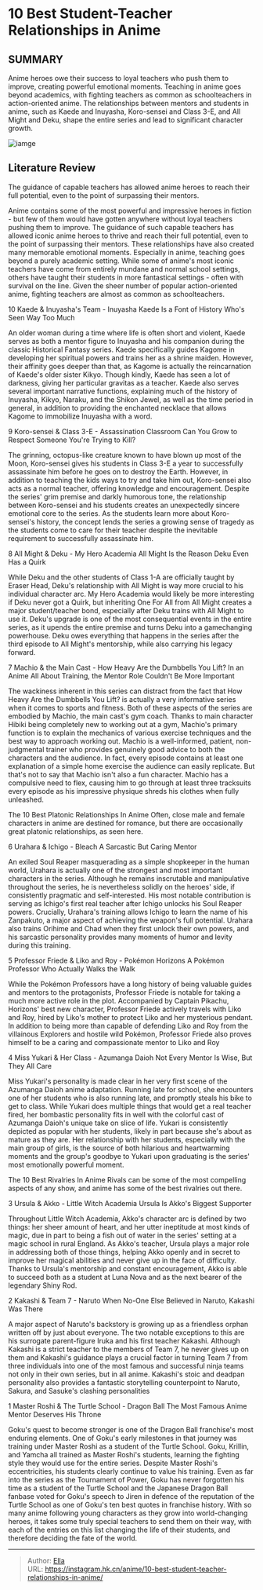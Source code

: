 # 10 Best Student-Teacher Relationships in Anime


## SUMMARY 


 Anime heroes owe their success to loyal teachers who push them to improve, creating powerful emotional moments. 
 Teaching in anime goes beyond academics, with fighting teachers as common as schoolteachers in action-oriented anime. 
 The relationships between mentors and students in anime, such as Kaede and Inuyasha, Koro-sensei and Class 3-E, and All Might and Deku, shape the entire series and lead to significant character growth. 

![iamge](https://static1.srcdn.com/wordpress/wp-content/uploads/2024/01/assassination-classroom-and-dragon-ball-s-goku-with-master-roshi.jpg)

## Literature Review

The guidance of capable teachers has allowed anime heroes to reach their full potential, even to the point of surpassing their mentors.




Anime contains some of the most powerful and impressive heroes in fiction - but few of them would have gotten anywhere without loyal teachers pushing them to improve. The guidance of such capable teachers has allowed iconic anime heroes to thrive and reach their full potential, even to the point of surpassing their mentors. These relationships have also created many memorable emotional moments.
Especially in anime, teaching goes beyond a purely academic setting. While some of anime&#39;s most iconic teachers have come from entirely mundane and normal school settings, others have taught their students in more fantastical settings - often with survival on the line. Given the sheer number of popular action-oriented anime, fighting teachers are almost as common as schoolteachers.









 








 10  Kaede &amp; Inuyasha&#39;s Team - Inuyasha 
Kaede Is a Font of History Who&#39;s Seen Way Too Much
        

An older woman during a time where life is often short and violent, Kaede serves as both a mentor figure to Inuyasha and his companion during the classic Historical Fantasy series. Kaede specifically guides Kagome in developing her spiritual powers and trains her as a shrine maiden. However, their affinity goes deeper than that, as Kagome is actually the reincarnation of Kaede&#39;s older sister Kikyo.
Though kindly, Kaede has seen a lot of darkness, giving her particular gravitas as a teacher. Kaede also serves several important narrative functions, explaining much of the history of Inuyasha, Kikyo, Naraku, and the Shikon Jewel, as well as the time period in general, in addition to providing the enchanted necklace that allows Kagome to immobilize Inuyasha with a word.





 9  Koro-sensei &amp; Class 3-E - Assassination Classroom 
Can You Grow to Respect Someone You&#39;re Trying to Kill?
        

The grinning, octopus-like creature known to have blown up most of the Moon, Koro-sensei gives his students in Class 3-E a year to successfully assassinate him before he goes on to destroy the Earth. However, in addition to teaching the kids ways to try and take him out, Koro-sensei also acts as a normal teacher, offering knowledge and encouragement. Despite the series&#39; grim premise and darkly humorous tone, the relationship between Koro-sensei and his students creates an unexpectedly sincere emotional core to the series. As the students learn more about Koro-sensei&#39;s history, the concept lends the series a growing sense of tragedy as the students come to care for their teacher despite the inevitable requirement to successfully assassinate him.





 8  All Might &amp; Deku - My Hero Academia 
All Might Is the Reason Deku Even Has a Quirk


 







While Deku and the other students of Class 1-A are officially taught by Eraser Head, Deku&#39;s relationship with All Might is way more crucial to his individual character arc. My Hero Academia would likely be more interesting if Deku never got a Quirk, but inheriting One For All from All Might creates a major student/teacher bond, especially after Deku trains with All Might to use it. Deku&#39;s upgrade is one of the most consequential events in the entire series, as it upends the entire premise and turns Deku into a gamechanging powerhouse. Deku owes everything that happens in the series after the third episode to All Might&#39;s mentorship, while also carrying his legacy forward.





 7  Machio &amp; the Main Cast - How Heavy Are the Dumbbells You Lift? 
In an Anime All About Training, the Mentor Role Couldn&#39;t Be More Important


 







The wackiness inherent in this series can distract from the fact that How Heavy Are the Dumbbells You Lift? is actually a very informative series when it comes to sports and fitness. Both of these aspects of the series are embodied by Machio, the main cast&#39;s gym coach. Thanks to main character Hibiki being completely new to working out at a gym, Machio&#39;s primary function is to explain the mechanics of various exercise techniques and the best way to approach working out.
Machio is a well-informed, patient, non-judgmental trainer who provides genuinely good advice to both the characters and the audience. In fact, every episode contains at least one explanation of a simple home exercise the audience can easily replicate. But that&#39;s not to say that Machio isn&#39;t also a fun character. Machio has a compulsive need to flex, causing him to go through at least three tracksuits every episode as his impressive physique shreds his clothes when fully unleashed.
            
 
 The 10 Best Platonic Relationships In Anime 
Often, close male and female characters in anime are destined for romance, but there are occasionally great platonic relationships, as seen here.








 6  Urahara &amp; Ichigo - Bleach 
A Sarcastic But Caring Mentor
        

An exiled Soul Reaper masquerading as a simple shopkeeper in the human world, Urahara is actually one of the strongest and most important characters in the series. Although he remains inscrutable and manipulative throughout the series, he is nevertheless solidly on the heroes&#39; side, if consistently pragmatic and self-interested. His most notable contribution is serving as Ichigo&#39;s first real teacher after Ichigo unlocks his Soul Reaper powers. Crucially, Urahara&#39;s training allows Ichigo to learn the name of his Zanpakuto, a major aspect of achieving the weapon&#39;s full potential. Urahara also trains Orihime and Chad when they first unlock their own powers, and his sarcastic personality provides many moments of humor and levity during this training.





 5  Professor Friede &amp; Liko and Roy - Pokémon Horizons 
A Pokémon Professor Who Actually Walks the Walk
        

While the Pokémon Professors have a long history of being valuable guides and mentors to the protagonists, Professor Friede is notable for taking a much more active role in the plot. Accompanied by Captain Pikachu, Horizons&#39; best new character, Professor Friede actively travels with Liko and Roy, hired by Liko&#39;s mother to protect Liko and her mysterious pendant. In addition to being more than capable of defending Liko and Roy from the villainous Explorers and hostile wild Pokémon, Professor Friede also proves himself to be a caring and compassionate mentor to Liko and Roy





 4  Miss Yukari &amp; Her Class - Azumanga Daioh 
Not Every Mentor Is Wise, But They All Care
        

Miss Yukari&#39;s personality is made clear in her very first scene of the Azumanga Daioh anime adaptation. Running late for school, she encounters one of her students who is also running late, and promptly steals his bike to get to class. While Yukari does multiple things that would get a real teacher fired, her bombastic personality fits in well with the colorful cast of Azumanga Daioh&#39;s unique take on slice of life. Yukari is consistently depicted as popular with her students, likely in part because she&#39;s about as mature as they are. Her relationship with her students, especially with the main group of girls, is the source of both hilarious and heartwarming moments and the group&#39;s goodbye to Yukari upon graduating is the series&#39; most emotionally powerful moment.
            
 
 The 10 Best Rivalries In Anime 
Rivals can be some of the most compelling aspects of any show, and anime has some of the best rivalries out there. 








 3  Ursula &amp; Akko - Little Witch Academia 
Ursula Is Akko&#39;s Biggest Supporter
        

Throughout Little Witch Academia, Akko&#39;s character arc is defined by two things: her sheer amount of heart, and her utter ineptitude at most kinds of magic, due in part to being a fish out of water in the series&#39; setting at a magic school in rural England. As Akko&#39;s teacher, Ursula plays a major role in addressing both of those things, helping Akko openly and in secret to improve her magical abilities and never give up in the face of difficulty. Thanks to Ursula&#39;s mentorship and constant encouragement, Akko is able to succeed both as a student at Luna Nova and as the next bearer of the legendary Shiny Rod.





 2  Kakashi &amp; Team 7 - Naruto 
When No-One Else Believed in Naruto, Kakashi Was There
        

A major aspect of Naruto&#39;s backstory is growing up as a friendless orphan written off by just about everyone. The two notable exceptions to this are his surrogate parent-figure Iruka and his first teacher Kakashi. Although Kakashi is a strict teacher to the members of Team 7, he never gives up on them and Kakashi&#39;s guidance plays a crucial factor in turning Team 7 from three individuals into one of the most famous and successful ninja teams not only in their own series, but in all anime. Kakashi&#39;s stoic and deadpan personality also provides a fantastic storytelling counterpoint to Naruto, Sakura, and Sasuke&#39;s clashing personalities





 1  Master Roshi &amp; The Turtle School - Dragon Ball 
The Most Famous Anime Mentor Deserves His Throne


 







Goku&#39;s quest to become stronger is one of the Dragon Ball franchise&#39;s most enduring elements. One of Goku&#39;s early milestones in that journey was training under Master Roshi as a student of the Turtle School. Goku, Krillin, and Yamcha all trained as Master Roshi&#39;s students, learning the fighting style they would use for the entire series. Despite Master Roshi&#39;s eccentricities, his students clearly continue to value his training. Even as far into the series as the Tournament of Power, Goku has never forgotten his time as a student of the Turtle School and the Japanese Dragon Ball fanbase voted for Goku&#39;s speech to Jiren in defence of the reputation of the Turtle School as one of Goku&#39;s ten best quotes in franchise history.
With so many anime following young characters as they grow into world-changing heroes, it takes some truly special teachers to send them on their way, with each of the entries on this list changing the life of their students, and therefore deciding the fate of the world.

---

> Author: [Ella](https://instagram.hk.cn/)  
> URL: https://instagram.hk.cn/anime/10-best-student-teacher-relationships-in-anime/  

